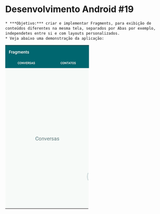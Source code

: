 # Desenvolvimento Android #19
    * ***Objetivo:*** criar e implementar Fragments, para exibição de conteúdos diferentes na mesma tela, separados por Abas por exemplo, independetes entre si e com layouts personalizados.
    * Veja abaixo uma demonstração da aplicação:
<img src="Instalador/Fragments.gif" alt="GIF do Meu Projeto Fragments">
